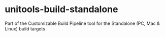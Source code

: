 # unitools-build-standalone
Part of the Customizable Build Pipeline tool for the Standalone (PC, Mac &amp; Linux) build targets
